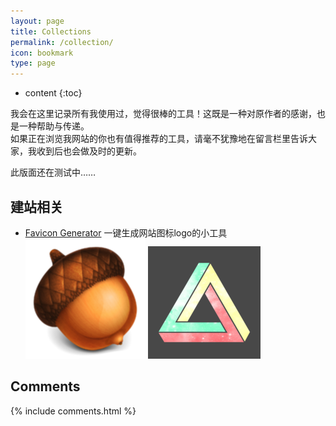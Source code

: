 ```yaml
---
layout: page
title: Collections
permalink: /collection/
icon: bookmark
type: page
---
```


* content
{:toc}

我会在这里记录所有我使用过，觉得很棒的工具！这既是一种对原作者的感谢，也是一种帮助与传递。  
如果正在浏览我网站的你也有值得推荐的工具，请毫不犹豫地在留言栏里告诉大家，我收到后也会做及时的更新。

此版面还在测试中……

## 建站相关

* [Favicon Generator](https://realfavicongenerator.net/) 一键生成网站图标logo的小工具  
![Acorn Logo](../mdres/Collections/android-chrome-192x192.png)
![Penrose triangle Logo](../mdres/Collections/apple-touch-icon.png)


## Comments

{% include comments.html %}
